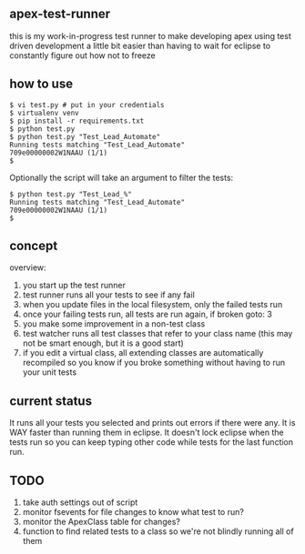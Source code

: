 apex-test-runner
----------------

this is my work-in-progress test runner to make developing apex
using test driven development a little bit easier than having
to wait for eclipse to constantly figure out how not to freeze


how to use
----------

    $ vi test.py # put in your credentials
    $ virtualenv venv
    $ pip install -r requirements.txt
    $ python test.py
    $ python test.py "Test_Lead_Automate"
    Running tests matching "Test_Lead_Automate"
    709e00000002W1NAAU (1/1)
    $ 

 Optionally the script will take an argument to filter the tests:

    $ python test.py "Test_Lead_%"
    Running tests matching "Test_Lead_Automate"
    709e00000002W1NAAU (1/1)
    $
    

concept
-------

overview:

1.  you start up the test runner
2.  test runner runs all your tests to see if any fail
3.  when you update files in the local filesystem, only the failed tests run
4.  once your failing tests run, all tests are run again, if broken goto: 3
5.  you make some improvement in a non-test class
6.  test watcher runs all test classes that refer to your class name
    (this may not be smart enough, but it is a good start)
7.  if you edit a virtual class, all extending classes are automatically
    recompiled so you know if you broke something without having to
    run your unit tests


current status
--------------

It runs all your tests you selected and prints out errors if there were any.
It is WAY faster than running them in eclipse.
It doesn't lock eclipse when the tests run so you can keep typing other code while tests for the last function run.

TODO
----

1. take auth settings out of script
1. monitor fsevents for file changes to know what test to run?
1. monitor the ApexClass table for changes?
1. function to find related tests to a class so we're not blindly running all of them
